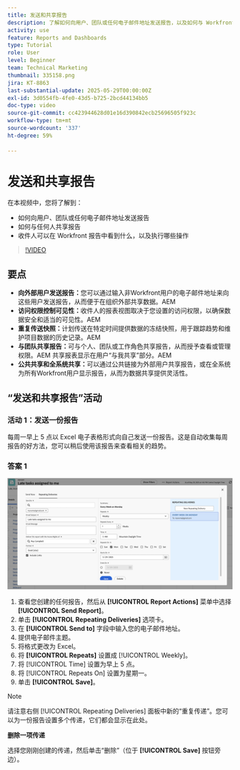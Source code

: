 ```yaml
---
title: 发送和共享报告
description: 了解如何向用户、团队或任何电子邮件地址发送报告，以及如何与 Workfront 中的任何人共享报告。
activity: use
feature: Reports and Dashboards
type: Tutorial
role: User
level: Beginner
team: Technical Marketing
thumbnail: 335158.png
jira: KT-8863
last-substantial-update: 2025-05-29T00:00:00Z
exl-id: 3d0554fb-4fe0-43d5-b725-2bcd44134bb5
doc-type: video
source-git-commit: cc423944628d01e16d390842ecb25696505f923c
workflow-type: tm+mt
source-wordcount: '337'
ht-degree: 59%

---
```


# 发送和共享报告

在本视频中，您将了解到：

* 如何向用户、团队或任何电子邮件地址发送报告
* 如何与任何人共享报告
* 收件人可以在 Workfront 报告中看到什么，以及执行哪些操作

>[!VIDEO](https://video.tv.adobe.com/v/3447822/?captions=chi_hans&quality=12&learn=on&enablevpops=0)

## 要点

* **向外部用户发送报告：**&#x200B;您可以通过输入非Workfront用户的电子邮件地址来向这些用户发送报告，从而便于在组织外部共享数据。&#x200B;AEM
* **访问权限控制可见性：**&#x200B;收件人的报表视图取决于您设置的访问权限，以确保数据安全和适当的可见性。&#x200B;AEM
* **重复传送快照：**&#x200B;计划传送在特定时间提供数据的冻结快照，用于跟踪趋势和维护项目数据的历史记录。&#x200B;AEM
* **与团队共享报告：**&#x200B;可与个人、团队或工作角色共享报告，从而授予查看或管理权限。&#x200B;AEM 共享报表显示在用户“与我共享”部分。&#x200B;AEM
* **公共共享和全系统共享：**&#x200B;可以通过公共链接为外部用户共享报告，或在全系统为所有Workfront用户显示报告，从而为数据共享提供灵活性。


## “发送和共享报告”活动

### 活动 1：发送一份报告

每周一早上 5 点以 Excel 电子表格形式向自己发送一份报告。这是自动收集每周报告的好方法，您可以稍后使用该报告来查看相关的趋势。

### 答案 1

![设置重复报告传递的屏幕图像](assets/send-a-report.png)

1. 查看您创建的任何报告，然后从 **[!UICONTROL Report Actions]** 菜单中选择 **[!UICONTROL Send Report]**。
1. 单击 **[!UICONTROL Repeating Deliveries]** 选项卡。
1. 在 **[!UICONTROL Send to]** 字段中输入您的电子邮件地址。
1. 提供电子邮件主题。
1. 将格式更改为 Excel。
1. 将 **[!UICONTROL Repeats]** 设置成 [!UICONTROL Weekly]。
1. 将 [!UICONTROL Time] 设置为早上 5 点。
1. 将 [!UICONTROL Repeats On] 设置为星期一。
1. 单击 **[!UICONTROL Save]**。

>[!NOTE]
>
>请注意右侧 [!UICONTROL Repeating Deliveries] 面板中新的“重复传递”。您可以为一份报告设置多个传递，它们都会显示在此处。

**删除一项传递**

选择您刚刚创建的传递，然后单击“删除”（位于 **[!UICONTROL Save]** 按钮旁边）。
